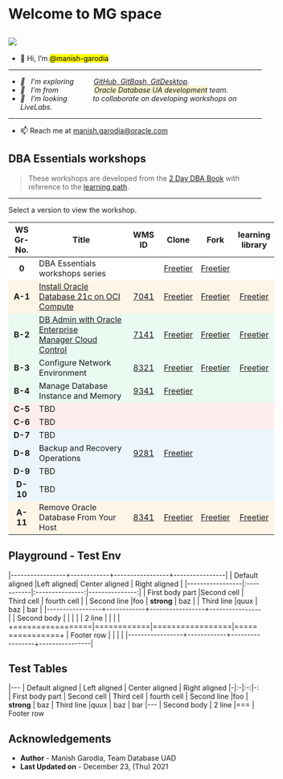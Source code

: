 # Welcome to MG space


[![](./../../../learning-library/common/images/livelabs-banner-formarketplace.png)](http://bit.ly/golivelabs)
----

- 👋 Hi, I’m <mark>@manish-garodia</mark>
<i>

----
- 👀 &nbsp;&nbsp;I’m exploring &nbsp;&nbsp;&nbsp;&nbsp;&nbsp;&nbsp;&nbsp;&nbsp;&nbsp;<ins>GitHub, GitBash, GitDesktop</ins>.  
- 🌱 &nbsp;&nbsp;I’m from &nbsp;&nbsp;&nbsp;&nbsp;&nbsp;&nbsp;&nbsp;&nbsp;&nbsp;&nbsp;&nbsp;	&nbsp;&nbsp;&nbsp;&nbsp;&nbsp;<span style="background-color: #FCF3CF">Oracle Database UA development</span> team.
- 💞️ &nbsp;&nbsp;I’m looking &nbsp;&nbsp;&nbsp;&nbsp;&nbsp;&nbsp;&nbsp;&nbsp;&nbsp;&nbsp;&nbsp;&nbsp;to collaborate on developing workshops on LiveLabs.
</i>

----
- 📫 Reach me at [manish.garodia@oracle.com](./files/email.md)

## DBA Essentials workshops

> These workshops are developed from the [2 Day DBA Book](https://docs.oracle.com/en/database/oracle/oracle-database/19/admqs/index.html) with reference to the [learning path](https://apexapps.oracle.com/pls/apex/f?p=44785:50:1090764338649:::50:P50_COURSE_ID,P50_EVENT_ID:458,6362).

----

Select a version to view the workshop. 
<style>
.heatMap {
    width: 105%;
    text-align: left;
}
.heatMap th {
background: light grey;
word-wrap: break-word;
text-align: center;
}
.heatMap tr:nth-child(1) { background: white; }
.heatMap tr:nth-child(2) { background: #FEF5E7; }
.heatMap tr:nth-child(3) { background: #EAFAF1; }
.heatMap tr:nth-child(4) { background: #EAFAF1; }
.heatMap tr:nth-child(5) { background: #EAFAF1; }
.heatMap tr:nth-child(6) { background: #FDEDEC; }
.heatMap tr:nth-child(7) { background: #FDEDEC; }
.heatMap tr:nth-child(8) { background: #EBF5FB; }
.heatMap tr:nth-child(9) { background: #EBF5FB; }
.heatMap tr:nth-child(10) { background: #EBF5FB; }
.heatMap tr:nth-child(11) { background: #EBF5FB; }
.heatMap tr:nth-child(12) { background: #FEF5E7; }
</style>

<div class="heatMap">

| WS <br> Gr-No. </br>|Title                            | WMS ID | Clone        | Fork | learning <br>library</br> |
|:----------------:|---------------------------------|:------:|:------------:|:----:|:-------------------------:|
|**0**             | DBA Essentials workshops series |        | [Freetier](http://127.0.0.1:3001/mg-playground/projects/dba-essentials-test/workshops/freetier/) | [Freetier](https://manish-garodia.github.io/mg-playground/projects/dba-essentials-test/workshops/freetier/) | |
|**A-1**             | [Install Oracle Database 21c on OCI Compute](https://apexapps.oracle.com/pls/apex/dbpm/r/livelabs/view-workshop?wid=871) | [7041](https://apex.oraclecorp.com/pls/apex/f?p=24885:14:116446876260617::::P14_ID:7041) | [Freetier](http://127.0.0.1:3001/mg-playground/projects/dba-essentials-test/install-db/workshops/freetier/?lab=dbca-typical-advanced#Task3:CreateandConfigureaContainerDatabase(AdvancedMode)) | [Freetier](https://manish-garodia.github.io/learning-library/data-management-library/database/21c/dba-essentials/install-db/workshops/freetier/) | [Freetier](https://oracle.github.io/learning-library/data-management-library/database/21c/dba-essentials/install-db/workshops/freetier/) | 
|**B-2**             | [DB Admin with Oracle Enterprise <br>Manager Cloud Control</br>](https://apexapps.oracle.com/pls/apex/dbpm/r/livelabs/view-workshop?wid=918) | [7141](https://apex.oraclecorp.com/pls/apex/f?p=24885:320:12978619964771::::P320_ROWID:ADaLzyAIsAAACxCAAB) |  [Freetier](http://127.0.0.1:3001/mg-playground/projects/dba-essentials-test/em-dba/workshops/freetier/)  | [Freetier](https://manish-garodia.github.io/learning-library/data-management-library/database/21c/dba-essentials/em-dba/workshops/freetier/) | [Freetier](https://oracle.github.io/learning-library/data-management-library/database/21c/dba-essentials/em-dba/workshops/freetier/) |
|**B-3**             | Configure Network Environment | [8321](https://apex.oraclecorp.com/pls/apex/f?p=24885:320:13437580376201::::P320_ROWID:ADaLzyAIsAAAAVhAAA) | [Freetier](http://127.0.0.1:3001/mg-playground/projects/dba-essentials-test/configure-network-env/workshops/freetier/) | [Freetier](https://manish-garodia.github.io/learning-library/data-management-library/database/21c/dba-essentials/configure-network-env/workshops/freetier/) | [Freetier](https://oracle.github.io/learning-library/data-management-library/database/21c/dba-essentials/configure-network-env/workshops/freetier/) |
|**B-4**             | Manage Database Instance and Memory | [9341](https://apex.oraclecorp.com/pls/apex/f?p=24885:14:107660186661678::::P14_ID:9341) | [Freetier](http://127.0.0.1:3001/mg-playground/projects/dba-essentials-test/manage-instance-memory/workshops/freetier/) |||
|**C-5**             | TBD                             |        |            |      |                           |
|**C-6**             | TBD                             |        |            |      |                           |
|**D-7**             | TBD                             |        |            |      |                           |
|**D-8**             | Backup and Recovery Operations  | [9281](https://apex.oraclecorp.com/pls/apex/f?p=24885:14:12214020181921::::P14_ID:9281) | [Freetier](http://127.0.0.1:3001/mg-playground/projects/dba-essentials-test/backup-recovery/workshops/freetier/) |||
|**D-9**             | TBD                             |        |            |      |                           |
|**D-10**            | TBD                             |        |            |      |                           |
|**A-11**            | Remove Oracle Database From Your Host | [8341](https://apex.oraclecorp.com/pls/apex/f?p=24885:320:12904126839438::::P320_ROWID:ADaLzyAIsAAAAXJAAA) | [Freetier](http://127.0.0.1:3001/mg-playground/projects/dba-essentials-test/remove-db/workshops/freetier/) | [Freetier](https://manish-garodia.github.io/learning-library/data-management-library/database/21c/dba-essentials/configure-network-env/workshops/freetier/) | [Freetier](https://oracle.github.io/learning-library/data-management-library/database/21c/dba-essentials/configure-network-env/workshops/freetier/) |

</div class="heatMap">

## **Playground** - Test Env


|-----------------+------------+-----------------+----------------|
| Default aligned |Left aligned| Center aligned  | Right aligned  |
|-----------------|:-----------|:---------------:|---------------:|
| First body part |Second cell | Third cell      | fourth cell    |
| Second line     |foo         | **strong**      | baz            |
| Third line      |quux        | baz             | bar            |
|-----------------+------------+-----------------+----------------|
| Second body     |            |                 |                |
| 2 line          |            |                 |                |
+=================|============|=================|================+
| Footer row      |            |                 |                |
|-----------------+------------+-----------------+----------------|

## Test Tables

|---
| Default aligned | Left aligned | Center aligned | Right aligned
|-|:-|:-:|-:
| First body part | Second cell | Third cell | fourth cell
| Second line |foo | **strong** | baz
| Third line |quux | baz | bar
|---
| Second body
| 2 line
|===
| Footer row

## Acknowledgements

 - **Author** - Manish Garodia, Team Database UAD
 - **Last Updated on** - December 23, (Thu) 2021
<if type="hidden"> </if>
<!---
manish-garodia/manish-garodia is a ✨ special ✨ repository because its `README.md` (this file) appears on your GitHub profile.
You can click the Preview link to take a look at your changes.
--->
